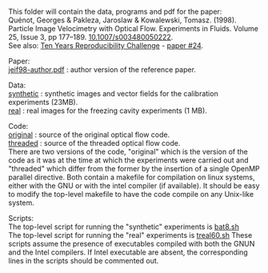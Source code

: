 This folder will contain the data, programs and pdf for the paper:<br>
Quénot, Georges & Pakleza, Jaroslaw & Kowalewski, Tomasz. (1998). Particle Image Velocimetry with Optical Flow. Experiments in Fluids. Volume 25, Issue 3, pp 177–189. <a href="https://doi.org/10.1007/s003480050222">10.1007/s003480050222</a>.<br>
See also: <a href="http://rescience.github.io/ten-years/">Ten Years Reproducibility Challenge<a> - <a href="https://github.com/ReScience/ten-years/issues/1#issuecomment-553313703">paper #24</a>.

Paper: <br>
<a href="https://github.com/quenot/opflow/raw/master/jeif98/jeif98-author.pdf">jeif98-author.pdf</a> : author version of the reference paper. <br>

Data: <br>
<a href="https://github.com/quenot/opflow/raw/master/jeif98/synthetic">synthetic</a> : synthetic images and vector fields for the calibration experiments (23MB). <br>
<a href="https://github.com/quenot/opflow/raw/master/jeif98/real">real</a> : real images for the freezing cavity experiments (1 MB).

Code: <br>
<a href="https://github.com/quenot/opflow/raw/master/jeif98/original">original</a> : source of the original optical flow code. <br>
<a href="https://github.com/quenot/opflow/raw/master/jeif98/threaded">threaded</a> : source of the threaded optical flow code. <br>
There are two versions of the code, "original" which is the version of the code as it was at the time at which the experiments were carried out and "threaded" which differ from the former by the insertion of a single OpenMP parallel directive. Both contain a makefile for compilation on linux systems, either with the GNU or with the intel compiler (if available). It should be easy to modify the top-level makefile to have the code compile on any Unix-like system.

Scripts: <br>
The top-level script for running the "synthetic" experiments is <a href="https://github.com/quenot/opflow/raw/master/jeif98/bat8.sh">bat8.sh</a> </br>
The top-level script for running the "real" experiments is <a href="https://github.com/quenot/opflow/raw/master/jeif98/treal60.sh">treal60.sh</a>
These scripts assume the presence of executables compiled with both the GNUN and the Intel compilers. If Intel executable are absent, the corresponding lines in the scripts should be commented out.
